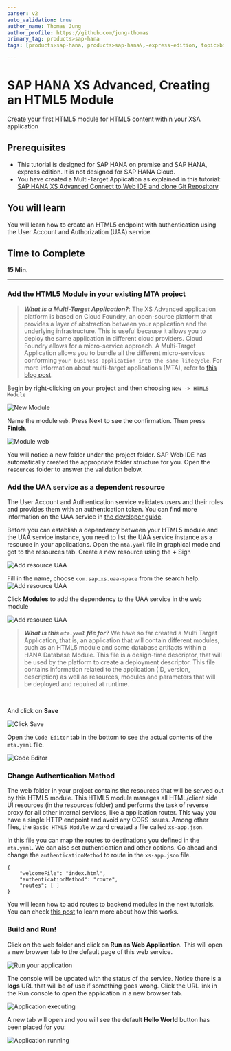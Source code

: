 ```yaml
---
parser: v2
auto_validation: true
author_name: Thomas Jung
author_profile: https://github.com/jung-thomas
primary_tag: products>sap-hana
tags: [products>sap-hana, products>sap-hana\,-express-edition, topic>big-data, tutorial>beginner ]

---
```


# SAP HANA XS Advanced, Creating an HTML5 Module
<!-- description -->  Create your first HTML5 module for HTML5 content within your XSA application

## Prerequisites  
 - This tutorial is designed for SAP HANA on premise and SAP HANA, express edition. It is not designed for SAP HANA Cloud.
 - You have created a  Multi-Target Application as explained in this tutorial: [SAP HANA XS Advanced Connect to Web IDE and clone Git Repository](https://developers.sap.com/tutorials/xsa-connecting-webide.html)


## You will learn  
You will learn how to create an HTML5 endpoint with authentication using the User Account and Authorization (UAA) service.

## Time to Complete
**15 Min**.

---


### Add the HTML5 Module in your existing MTA project


> ***What is a Multi-Target Application?***: The XS Advanced application platform is based on Cloud Foundry, an open-source platform that provides a layer of abstraction between your application and the underlying infrastructure. This is useful because it allows you to deploy the same application in different cloud providers. Cloud Foundry allows for a micro-service approach. A Multi-Target Application allows you to bundle all the different micro-services conforming `your business application into the same lifecycle`. For more information about multi-target applications (MTA), refer to [this blog post](https://blogs.sap.com/2017/09/05/xs-advanced-for-not-so-dummies-pt-2-multi-target-applications/).

 Begin by right-clicking on your project and then choosing `New -> HTML5 Module`

![New Module](2.png)

Name the module `web`. Press Next to see the confirmation. Then press **Finish**.

![Module web](3.png)

You will notice a new folder under the project folder. SAP Web IDE has automatically created the appropriate folder structure for you. Open the `resources` folder to answer the validation below.




### Add the UAA service as a dependent resource


The User Account and Authentication service validates users and their roles and provides them with an authentication token. You can find more information on the UAA service in [the developer guide](https://help.sap.com/viewer/4505d0bdaf4948449b7f7379d24d0f0d/latest/en-US/c6f36d5d49844bd790798ea36538e024.html).

Before you can establish a dependency between your HTML5 module and the UAA service instance, you need to list the UAA service instance as a resource in your applications. Open the `mta.yaml` file in graphical mode and got to the resources tab. Create a new resource using the **+** Sign

![Add resource UAA](uaa.png)


Fill in the name,  choose `com.sap.xs.uaa-space` from the search help.
![Add resource UAA](uaa2.png)

Click **Modules** to add the dependency to the UAA service in the web module

![Add resource UAA](uaa3.png)

>***What is this `mta.yaml` file for?***
>We have so far created a Multi Target Application, that is, an application that will contain different modules, such as an HTML5 module and some database artifacts within a HANA Database Module. This file is a design-time descriptor, that will be used by the platform to create a deployment descriptor. This file contains information related to the application (ID, version, description) as well as resources, modules and parameters that will be deployed and required at runtime.

</br>


And click on **Save**

![Click Save](4_4.png)

Open the `Code Editor` tab in the bottom to see the actual contents of the  `mta.yaml` file.

![Code Editor](4_5.png)




### Change Authentication Method


The web folder in your project contains the resources that will be served out by this HTML5 module. This HTML5 module manages all HTML/client side UI resources (in the resources folder) and performs the task of reverse proxy for all other internal services, like a application router. This way you have a single HTTP endpoint and avoid any CORS issues. Among other files, the `Basic HTML5 Module` wizard created a file called `xs-app.json`.

In this file you can map the routes to destinations you defined in the `mta.yaml`. We can also set authentication and other options. Go ahead and change the `authenticationMethod` to route in the `xs-app.json` file.

```
{
	"welcomeFile": "index.html",
	"authenticationMethod": "route",
	"routes": [ ]
}
```

You will learn how to add routes to backend modules in the next tutorials. You can check [this post](https://blogs.sap.com/2018/02/16/xs-advanced-for-not-so-dummies-routing/) to learn more about how this works.


### Build and Run!


Click on the web folder and click on **Run as Web Application**. This  will open a new browser tab to the default page of this web service.

![Run your application](8.png)

The console will be updated with the status of the service. Notice there is a **logs** URL that will be of use if something goes wrong. Click the URL link in the Run console to open the application in a new browser tab.

![Application executing](logs.png)

A new tab will open and you will see the default **Hello World** button has been placed for you:

![Application running](web.png)


